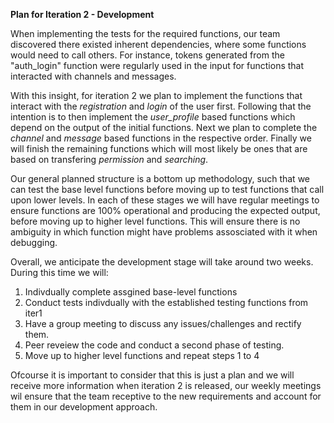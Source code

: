 **Plan for Iteration 2 - Development**

When implementing the tests for the required functions, our team discovered 
there existed inherent dependencies, where some functions would need to call
others. For instance, tokens generated from the "auth_login" function were
regularly used in the input for functions that interacted with channels and 
messages. 

With this insight, for iteration 2 we plan to implement the functions that 
interact with the *registration* and *login* of the user first. Following that the 
intention is to then implement the *user_profile* based functions which depend on
the output of the initial functions. Next we plan to complete the *channel* and
*message* based functions in the respective order. Finally we will finish the 
remaining functions which will most likely be ones that are based on 
transfering *permission* and *searching*.

Our general planned structure is a bottom up methodology, such that we can test 
the base level functions before moving up to test functions that call upon 
lower levels. In each of these stages we will have regular meetings to ensure 
functions are 100% operational and producing the expected output, before
moving up to higher level functions. This will ensure there is no ambiguity in 
which function might have problems assosciated with it when debugging. 

Overall, we anticipate the development stage will take around two weeks. During 
this time we will:

1. Indivdually complete assgined base-level functions
2. Conduct tests indivdually with the established testing functions from iter1
3. Have a group meeting to discuss any issues/challenges and rectify them.
4. Peer reveiew the code and conduct a second phase of testing.
5. Move up to higher level functions and repeat steps 1 to 4

Ofcourse it is important to consider that this is just a plan and we will 
receive more information when iteration 2 is released, our weekly meetings wil 
ensure that the team receptive to the new requirements and account for them in 
our development approach.
